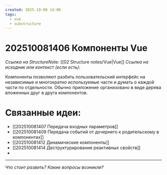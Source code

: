 ```yaml
---
created: 2025-10-08 14:06
tags:
  - vue
  - substructure
---
```

# 202510081406 Компоненты Vue

*Ссылка на StructureNote:* [[02 Structure notes/Vue|Vue]]
*Ссылка на исходник или контекст (если есть):*

Компоненты позволяют разбить пользовательский интерфейс на независимые и многократно используемые части и думать о каждой части по отдельности. Обычно приложение организовано в виде дерева вложенных друг в друга компонентов.

# Связанные идеи:

* [[202510081407 Передача входных параметров]]
* [[202510081409 Передача событий от дочернего к родительскому в компонентах]]
* [[202510081412 Динамические компоненты]]
* [[202510081414 Деструктурирование реактивных свойств]]
* 

---

*Что стоит развить? Какие вопросы возникли?*
